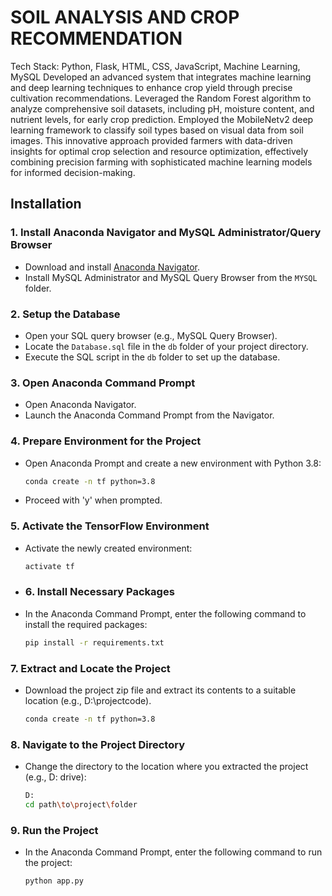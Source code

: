# SOIL ANALYSIS AND CROP RECOMMENDATION

Tech Stack: Python, Flask, HTML, CSS, JavaScript, Machine Learning, MySQL
Developed an advanced system that integrates machine learning and deep learning techniques to enhance crop yield through precise cultivation recommendations. Leveraged the Random Forest algorithm to analyze comprehensive soil datasets, including pH, moisture content, and nutrient levels, for early crop prediction. Employed the MobileNetv2 deep learning framework to classify soil types based on visual data from soil images. This innovative approach provided farmers with data-driven insights for optimal crop selection and resource optimization, effectively combining precision farming with sophisticated machine learning models for informed decision-making.

## Installation

### 1. Install Anaconda Navigator and MySQL Administrator/Query Browser

- Download and install [Anaconda Navigator](https://www.anaconda.com/products/distribution#download-section).
- Install MySQL Administrator and MySQL Query Browser from the `MYSQL` folder.

### 2. Setup the Database

- Open your SQL query browser (e.g., MySQL Query Browser).
- Locate the `Database.sql` file in the `db` folder of your project directory.
- Execute the SQL script in the `db` folder to set up the database.

### 3. Open Anaconda Command Prompt

- Open Anaconda Navigator.
- Launch the Anaconda Command Prompt from the Navigator.

### 4. Prepare Environment for the Project

- Open Anaconda Prompt and create a new environment with Python 3.8:
  ```sh
  conda create -n tf python=3.8
- Proceed with 'y' when prompted.
### 5. Activate the TensorFlow Environment

- Activate the newly created environment:
  ```sh
  activate tf
  
- ### 6. Install Necessary Packages

- In the Anaconda Command Prompt, enter the following command to install the required packages:
  ```sh
  pip install -r requirements.txt
  
 ### 7. Extract and Locate the Project

- Download the project zip file and extract its contents to a suitable location (e.g., D:\projectcode).
  ```sh
  conda create -n tf python=3.8

 ### 8. Navigate to the Project Directory

- Change the directory to the location where you extracted the project (e.g., D: drive):
  ```sh
  D:
  cd path\to\project\folder
  
### 9. Run the Project

- In the Anaconda Command Prompt, enter the following command to run the project:

  ```sh
  python app.py
  
  
